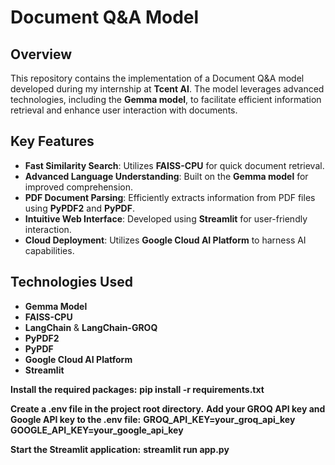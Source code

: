 # Document Q&A Model

## Overview

This repository contains the implementation of a Document Q&A model developed during my internship at **Tcent AI**. The model leverages advanced technologies, including the **Gemma model**, to facilitate efficient information retrieval and enhance user interaction with documents.

## Key Features

- **Fast Similarity Search**: Utilizes **FAISS-CPU** for quick document retrieval.
- **Advanced Language Understanding**: Built on the **Gemma model** for improved comprehension.
- **PDF Document Parsing**: Efficiently extracts information from PDF files using **PyPDF2** and **PyPDF**.
- **Intuitive Web Interface**: Developed using **Streamlit** for user-friendly interaction.
- **Cloud Deployment**: Utilizes **Google Cloud AI Platform** to harness AI capabilities.

## Technologies Used

- **Gemma Model**
- **FAISS-CPU**
- **LangChain** & **LangChain-GROQ**
- **PyPDF2**
- **PyPDF**
- **Google Cloud AI Platform**
- **Streamlit**

**Install the required packages:**
**pip install -r requirements.txt**

**Create a .env file in the project root directory.**
**Add your GROQ API key and Google API key to the .env file:**
**GROQ_API_KEY=your_groq_api_key**
**GOOGLE_API_KEY=your_google_api_key**

**Start the Streamlit application:**
**streamlit run app.py**
